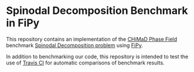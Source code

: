# Spinodal Decomposition Benchmark in FiPy

This repository contains an implementation of the
[CHiMaD Phase Field](https://pages.nist.gov/chimad-phase-field) benchmark
[Spinodal Decomposition problem](https://pages.nist.gov/chimad-phase-field/benchmarks/benchmark1.ipynb/)
using [FiPy](https://github.com/usnistgov/fipy).

In addition to benchmarking our code, this repository is intended to test the use
of [Travis CI](https://travis-ci.org) for automatic comparisons of benchmark results.
